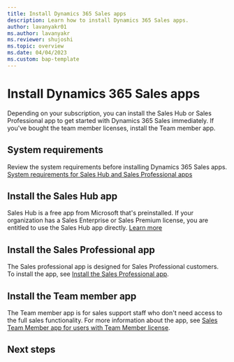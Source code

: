 ```yaml
---
title: Install Dynamics 365 Sales apps
description: Learn how to install Dynamics 365 Sales apps.
author: lavanyakr01
ms.author: lavanyakr
ms.reviewer: shujoshi
ms.topic: overview 
ms.date: 04/04/2023
ms.custom: bap-template
---
```


# Install Dynamics 365 Sales apps

Depending on your subscription, you can install the Sales Hub or Sales Professional app to get started with Dynamics 365 Sales immediately. If you've bought the team member licenses, install the Team member app.  

## System requirements

Review the system requirements before installing Dynamics 365 Sales apps. [System requirements for Sales Hub and Sales Professional apps](system-requirements-for-sales-apps.md)

## Install the Sales Hub app

Sales Hub is a free app from Microsoft that's preinstalled. If your organization has a Sales Enterprise or Sales Premium license, you are entitled to use the Sales Hub app directly. [Learn more](intro-saleshub.md)

## Install the Sales Professional app

The Sales professional app is designed for Sales Professional customers. To install the app, see [Install the Sales Professional app](provision-sales-professional-instance.md).

## Install the Team member app

The Team member app is for sales support staff who don't need access to the full sales functionality. For more information about the app, see [Sales Team Member app for users with Team Member license](sales-team-member.md). 

## Next steps

